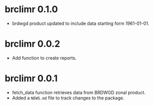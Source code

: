 # brclimr 0.1.0

* brdwgd product updated to include data starting form 1961-01-01.

# brclimr 0.0.2

* Add function to create reports.

# brclimr 0.0.1

* fetch_data function retrieves data from BRDWGD zonal product.
* Added a `NEWS.md` file to track changes to the package.
